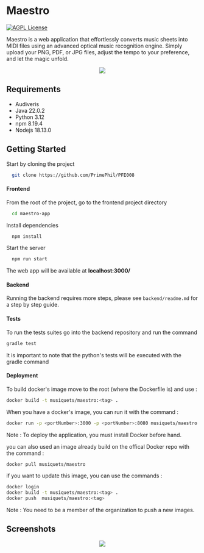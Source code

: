 # Maestro

[![AGPL License](https://img.shields.io/badge/license-AGPL-blue.svg)](http://www.gnu.org/licenses/agpl-3.0)

Maestro is a web application that effortlessly converts music sheets into MIDI files using an advanced optical music recognition engine. Simply upload your PNG, PDF, or JPG files, adjust the tempo to your preference, and let the magic unfold.

<p align="center">
  <img src="https://github.com/PrimePhil/PFE008/blob/main/screenshots/meastro-banner.png" />
</p>

## Requirements
- Audiveris
- Java 22.0.2
- Python 3.12
- npm 8.19.4
- Nodejs 18.13.0

## Getting Started

Start by cloning the project

```bash
  git clone https://github.com/PrimePhil/PFE008
```

#### Frontend

From the root of the project, go to the frontend project directory

```bash
  cd maestro-app
```

Install dependencies

```bash
  npm install
```

Start the server

```bash
  npm run start
```

The web app will be available at **localhost:3000/**

#### Backend

Running the backend requires more steps, please see `backend/readme.md` for a step by step guide.


#### Tests
To run the tests suites go into the backend repository and run the command 
```bash
gradle test
```
It is important to note that the python's tests will be executed with the gradle command

#### Deployment
To build docker's image move to the root (where the Dockerfile is) and use : 
```bash
docker build -t musiquets/maestro:<tag> .
```
When you have a docker's image, you can run it with the command : 
```bash
docker run -p <portNumber>:3000 -p <portNumber>:8080 musiquets/maestro:<tag>
```
Note : To deploy the application, you must install Docker before hand.

you can also used an image already build on the offical Docker repo with the command  :
```bash
docker pull musiquets/maestro
```
if you want to update this image, you can use the commands : 
```bash
docker login
docker build -t musiquets/maestro:<tag> .
docker push  musiquets/maestro:<tag>
```
Note : You need to be a member of the organization to push a new images.

## Screenshots

<p align="center">
  <img src="https://github.com/PrimePhil/PFE008/blob/main/screenshots/maestro-app-screenshot.png" />
</p>

